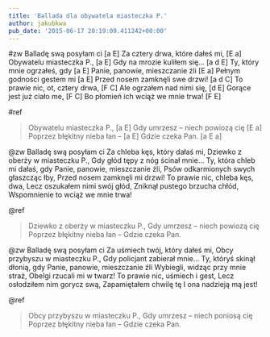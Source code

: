 ```yaml
---
title: 'Ballada dla obywatela miasteczka P.'
author: jakubkwa
pub_date: '2015-06-17 20:19:09.411242+00:00'
---
```


#zw
Balladę swą posyłam ci [a E]
Za cztery drwa, które dałeś mi, [E a]
Obywatelu miasteczka P., [a E]
Gdy na mrozie kuliłem się… [a d E]
Ty, który mnie ogrzałeś, gdy [a E]
Panie, panowie, mieszczanie źli [E a]
Pełnym godności gestem mi [a E]
Przed nosem zamknęli swe drzwi! [a d C]
To prawie nic, ot, cztery drwa, [F C]
Ale ogrzałem nad nimi się, [d E]
Gorące jest już ciało me, [F C]
Bo płomień ich wciąż we mnie trwa! [F E]

#ref
>Obywatelu miasteczka P., [a E]
>Gdy umrzesz – niech powiozą cię [E a]
>Poprzez błękitny nieba łan – [a E]
>Gdzie czeka Pan. [a E a]

@zw
Balladę swą posyłam ci
Za chleba kęs, który dałaś mi,
Dziewko z oberży w miasteczku P.,
Gdy głód tępy z nóg ścinał mnie…
Ty, która chleb mi dałaś, gdy
Panie, panowie, mieszczanie źli,
Psów odkarmionych swych głaszcząc łby,
Przed nosem zamknęli mi drzwi!
To prawie nic, chleba kęs, dwa,
Lecz oszukałem nimi swój głód,
Zniknął pustego brzucha chłód,
Wspomnienie to wciąż we mnie trwa!

@ref
>Dziewko z oberży w miasteczku P.,
>Gdy umrzesz – niech powiozą cię
>Poprzez błękitny nieba łan –
>Gdzie czeka Pan.

@zw
Balladę swą posyłam ci
Za uśmiech twój, który dałeś mi,
Obcy przybyszu w miasteczku P.,
Gdy policjant zabierał mnie…
Ty, któryś skinął dłonią, gdy
Panie, panowie, mieszczanie źli
Wybiegli, widząc przy mnie straż,
Obelgi rzucali mi w twarz!
To prawie nic, uśmiech i gest,
Lecz osłodziłem nim gorycz swą,
Zapamiętałem chwilę tę
I ona nadzieją mą jest!

@ref
>Obcy przybyszu w miasteczku P.,
>Gdy umrzesz – niech poniosą cię
>Poprzez błękitny nieba łan –
>Gdzie czeka Pan.